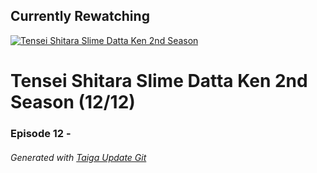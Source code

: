 ﻿
## Currently Rewatching

[![Tensei Shitara Slime Datta Ken 2nd Season](https://s4.anilist.co/file/anilistcdn/media/anime/cover/medium/bx108511-PufFordLNyIb.jpg)](https://anilist.co/anime/108511)

# Tensei Shitara Slime Datta Ken 2nd Season (12/12)

### Episode 12 - 

###### *Generated with [Taiga Update Git](https://github.com/nike4613/taiga-update-git)*